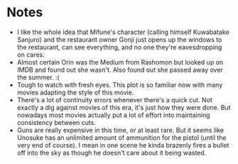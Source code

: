 Notes
=====
- I like the whole idea that Mifune's character (calling himself Kuwabatake Sanjuro) and the restaurant owner Gonji just opens up the windows to the restaurant, can see everything, and no one they're eavesdropping on cares.
- Almost certain Orin was the Medium from Rashomon but looked up on IMDB and found out she wasn't. Also found out she passed away over the summer. :(
- Tough to watch with fresh eyes. This plot is so familiar now with many movies adapting the style of this movie.
- There's a lot of continuity errors whenever there's a quick cut. Not exactly a dig against movies of this era, it's just how they were done. But nowadays most movies actually put a lot of effort into maintaining consistency between cuts.
- Guns are really expensive in this time, or at least rare. But it seems like Unosuke has an unlimited amount of ammunition for the pistol (until the very end of course). I mean in one scene he kinda brazenly fires a bullet off into the sky as though he doesn't care about it being wasted.
